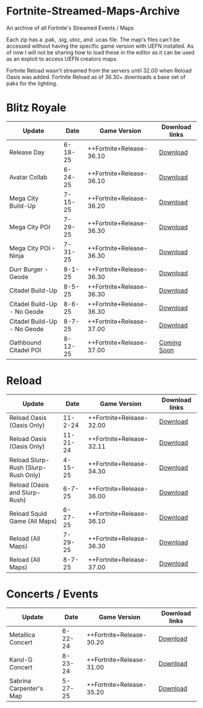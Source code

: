 # Fortnite-Streamed-Maps-Archive
An archive of all Fortnite's Streamed Events / Maps

Each zip has a .pak, .sig, utoc, and .ucas file. The map's files can't be accessed without having the specific game version with UEFN installed.
As of now I will not be sharing how to load these in the editor as it can be used as an exploit to access UEFN creators maps.

Fortnite Reload wasn't streamed from the servers until 32.00 when Reload Oasis was added.
Fortnite Reload as of 36.30+ downloads a base set of paks for the lighting.


# Blitz Royale 
| Update                  	 | Date          	 | Game Version	    |		    Download links        |
| ------------------------------ | --------------------- | ------------------------ | ------------------------- |
| Release Day        	 |  6-18-25	   	 | ++Fortnite+Release-36.10	    |		[Download](https://drive.google.com/file/d/12txOWhGm6UU3ce8gNNvY7nJK_nu5JQFa/view?usp=sharing) |
| Avatar Collab        	 |  6-24-25	   	 | ++Fortnite+Release-36.10	    |		[Download](https://drive.google.com/file/d/1jBS2KpoAYkhfm29tbdiQgOwc5RzLzpLf/view?usp=sharing) |
| Mega City Build-Up        	 |  7-15-25	   	 | ++Fortnite+Release-36.20	    |		[Download](https://drive.google.com/file/d/1TELZY71kFe37O9B6FAJbWBJ-Fp78eXwQ/view?usp=sharing) |
| Mega City POI        	 |  7-29-25	   	 | ++Fortnite+Release-36.30	    |		[Download](https://drive.google.com/file/d/1fL8qEFUBNQBFlj89pGUkvsZvIbzVIwy2/view?usp=sharing) |
| Mega City POI - Ninja       	 |  7-31-25	   	 | ++Fortnite+Release-36.30	    |		[Download](https://drive.google.com/file/d/10Rts46X1KbGXfopqgRaZrW6DvIUaP8s7/view?usp=sharing) |
| Durr Burger - Geode       	 |  8-1-25	   	 | ++Fortnite+Release-36.30	    |		[Download](https://drive.google.com/file/d/1iu-EVtguOSBfT-HdPFGTYMnajbRaBoeO/view?usp=sharing) |
| Citadel Build-Up       	 |  8-5-25	   	 | ++Fortnite+Release-36.30	    |		[Download](https://drive.google.com/file/d/1p7HVRUuKAXkiGRZMv9YDn4CrWopvEhWU/view?usp=sharing) |
| Citadel Build-Up - No Geode       	 |  8-6-25	   	 | ++Fortnite+Release-36.30	    |		[Download](https://drive.google.com/file/d/1PxiloHTIu2dzYdHHQHgZhiwmbwWX4hOP/view?usp=sharing) |
| Citadel Build-Up - No Geode       	 |  8-7-25	   	 | ++Fortnite+Release-37.00	    |		[Download](https://drive.google.com/file/d/19ChucLaKO6H7Ju-NkLUhF8iYQgQr_kxG/view?usp=sharing) |
| Oathbound Citadel POI       	 |  8-12-25	   	 | ++Fortnite+Release-37.00	    |		[Coming Soon]() |

# Reload 
| Update                  	 | Date          	 | Game Version	    |		    Download links        | 
| ------------------------------ | --------------------- | ------------------------ | ------------------------- |
| Reload Oasis (Oasis Only)        	 |  11-2-24	   	 | ++Fortnite+Release-32.00	    |		[Download](https://drive.google.com/file/d/1XwvDEU4ngR8sS4_VufmXE-Z7shtUR1nM/view?usp=sharing) |
| Reload Oasis (Oasis Only)        	 |  11-21-24	   	 | ++Fortnite+Release-32.11	    |		[Download](https://drive.google.com/file/d/1sVA0A-NhmGL4kj7Ayx0Qt7vquGslf_9D/view?usp=sharing) |
| Reload Slurp-Rush (Slurp-Rush Only)        	 |  4-15-25	   	 | ++Fortnite+Release-34.30	    |		[Download](https://drive.google.com/file/d/1kdvt7cCed4rRRlAPiHZAES2j6D46Mdxf/view?usp=sharing) |
| Reload (Oasis and Slurp-Rush)        	 |  6-7-25	   	 | ++Fortnite+Release-36.00	    |		[Download](https://drive.google.com/file/d/1plyqtrwuT-_KcYLfHnRvy2NQpS9rlGY0/view?usp=sharing) |
| Reload Squid Game (All Maps)        	 |  6-27-25	   	 | ++Fortnite+Release-36.10	    |		[Download](https://drive.google.com/file/d/1iYFsSAhOIDFAeN-NFNCcGbTcKfV_JRff/view?usp=sharing) |
| Reload (All Maps)        	 |  7-29-25	   	 | ++Fortnite+Release-36.30	    |		[Download](https://drive.google.com/file/d/1AHf0liOhuEGbmGze9GY-B-KSTWHCvaAm/view?usp=sharing) |
| Reload (All Maps)        	 |  8-7-25	   	 | ++Fortnite+Release-37.00	    |		[Download](https://drive.google.com/file/d/1RXCs13nZ0HoRuK--pPIYWDCWVIiLAvaR/view?usp=sharing) |


# Concerts / Events 
| Update                  	 | Date          	 | Game Version	    |		    Download links        |
| ------------------------------ | --------------------- | ------------------------ | ------------------------- |
| Metallica Concert        	 |  6-22-24	   	 | ++Fortnite+Release-30.20	    |		[Download](https://drive.google.com/file/d/1ENQT7goN-q_7--sbXpw5Dl7ZS3PCN89S/view?usp=sharing) |
| Karol-G Concert        	 |  8-23-24	   	 | ++Fortnite+Release-31.00	    |		[Download](https://drive.google.com/file/d/19JBLKYEqcxyGhf1IBMWHJWmAThP6g88-/view?usp=sharing) |
| Sabrina Carpenter's Map 	 |  5-27-25	   	 | ++Fortnite+Release-35.20	    |		[Download](https://drive.google.com/file/d/1N_Ew8BD7QynvnVi5XZ0S5v3DmEbTQxs0/view?usp=sharing) |
